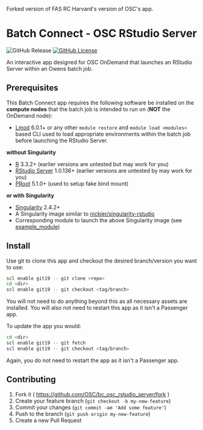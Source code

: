 Forked version of FAS RC Harvard's version of OSC's app.

# Batch Connect - OSC RStudio Server

![GitHub Release](https://img.shields.io/github/release/osc/bc_osc_rstudio_server.svg)
[![GitHub License](https://img.shields.io/badge/license-MIT-green.svg)](https://opensource.org/licenses/MIT)

An interactive app designed for OSC OnDemand that launches an RStudio Server
within an Owens batch job.

## Prerequisites

This Batch Connect app requires the following software be installed on the
**compute nodes** that the batch job is intended to run on (**NOT** the
OnDemand node):

- [Lmod] 6.0.1+ or any other `module restore` and `module load <modules>` based
  CLI used to load appropriate environments within the batch job before
  launching the RStudio Server.

**without Singularity**

- [R] 3.3.2+ (earlier versions are untested but may work for you)
- [RStudio Server] 1.0.136+ (earlier versions are untested by may work for you)
- [PRoot] 5.1.0+ (used to setup fake bind mount)

**or with Singularity**

- [Singularity] 2.4.2+
- A Singularity image similar to [nickjer/singularity-rstudio]
- Corresponding module to launch the above Singularity image (see
  [example_module])

[R]: https://www.r-project.org/
[RStudio Server]: https://www.rstudio.com/products/rstudio-server/
[PRoot]: https://proot-me.github.io/
[Singularity]: http://singularity.lbl.gov/
[Lmod]: https://www.tacc.utexas.edu/research-development/tacc-projects/lmod
[nickjer/singularity-rstudio]: https://www.singularity-hub.org/collections/463
[example_module]: https://github.com/nickjer/singularity-rstudio/blob/master/example_module/

## Install

Use git to clone this app and checkout the desired branch/version you want to
use:

```sh
scl enable git19 -- git clone <repo>
cd <dir>
scl enable git19 -- git checkout <tag/branch>
```

You will not need to do anything beyond this as all necessary assets are
installed. You will also not need to restart this app as it isn't a Passenger
app.

To update the app you would:

```sh
cd <dir>
scl enable git19 -- git fetch
scl enable git19 -- git checkout <tag/branch>
```

Again, you do not need to restart the app as it isn't a Passenger app.

## Contributing

1. Fork it ( https://github.com/OSC/bc_osc_rstudio_server/fork )
2. Create your feature branch (`git checkout -b my-new-feature`)
3. Commit your changes (`git commit -am 'Add some feature'`)
4. Push to the branch (`git push origin my-new-feature`)
5. Create a new Pull Request
